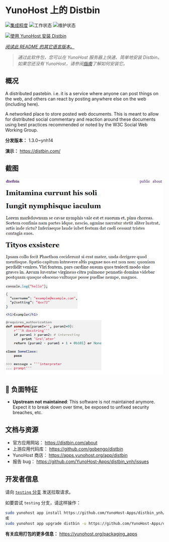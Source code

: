 <!--
注意：此 README 由 <https://github.com/YunoHost/apps/tree/master/tools/readme_generator> 自动生成
请勿手动编辑。
-->

# YunoHost 上的 Distbin

[![集成程度](https://dash.yunohost.org/integration/distbin.svg)](https://ci-apps.yunohost.org/ci/apps/distbin/) ![工作状态](https://ci-apps.yunohost.org/ci/badges/distbin.status.svg) ![维护状态](https://ci-apps.yunohost.org/ci/badges/distbin.maintain.svg)

[![使用 YunoHost 安装 Distbin](https://install-app.yunohost.org/install-with-yunohost.svg)](https://install-app.yunohost.org/?app=distbin)

*[阅读此 README 的其它语言版本。](./ALL_README.md)*

> *通过此软件包，您可以在 YunoHost 服务器上快速、简单地安装 Distbin。*  
> *如果您还没有 YunoHost，请参阅[指南](https://yunohost.org/install)了解如何安装它。*

## 概况

A distributed pastebin. i.e. it is a service where anyone can post things on the web, and others can react by posting anywhere else on the web (including here).

A networked place to store posted web documents. This is meant to allow for distributed social commentary and reaction around these documents using best practices recommended or noted by the W3C Social Web Working Group.


**分发版本：** 1.3.0~ynh14

**演示：** <https://distbin.com/>

## 截图

![Distbin 的截图](./doc/screenshots/screenshot.PNG)

## :red_circle: 负面特征

- **Upstream not maintained**: This software is not maintained anymore. Expect it to break down over time, be exposed to unfixed security breaches, etc.

## 文档与资源

- 官方应用网站： <https://distbin.com/about>
- 上游应用代码库： <https://github.com/gobengo/distbin>
- YunoHost 商店： <https://apps.yunohost.org/app/distbin>
- 报告 bug： <https://github.com/YunoHost-Apps/distbin_ynh/issues>

## 开发者信息

请向 [`testing` 分支](https://github.com/YunoHost-Apps/distbin_ynh/tree/testing) 发送拉取请求。

如要尝试 `testing` 分支，请这样操作：

```bash
sudo yunohost app install https://github.com/YunoHost-Apps/distbin_ynh/tree/testing --debug
或
sudo yunohost app upgrade distbin -u https://github.com/YunoHost-Apps/distbin_ynh/tree/testing --debug
```

**有关应用打包的更多信息：** <https://yunohost.org/packaging_apps>
